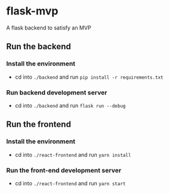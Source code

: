 # flask-mvp
A flask backend to satisfy an MVP


## Run the backend
### Install the environment
- cd into `./backend` and run `pip install -r requirements.txt`
### Run backend development server
- cd into `./backend` and run `flask run --debug`


## Run the frontend
### Install the environment
- cd into `./react-frontend` and run `yarn install`
### Run the front-end development server
- cd into `./react-frontend` and run `yarn start`